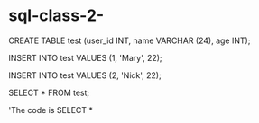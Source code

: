 # sql-class-2-

CREATE TABLE test (user_id INT, name VARCHAR (24), age INT); 

INSERT INTO test VALUES (1, 'Mary', 22); 

INSERT INTO test VALUES (2, 'Nick', 22); 

SELECT * FROM test; 

'The code is SELECT *
